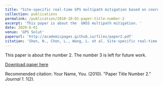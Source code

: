```yaml
---
title: "Site-specific real-time GPS multipath mitigation based on coordinate time series window matching"
collection: publications
permalink: /publication/2010-10-01-paper-title-number-2
excerpt: 'This paper is about the  GNSS multipath mitigation. '
date: 2020-6-01
venue: 'GPS Solut'
paperurl: 'http://academicpages.github.io/files/paper2.pdf'
citation: 'Shen, N., Chen, L., Wang, L. et al. Site-specific real-time GPS multipath mitigation based on coordinate time series window matching. GPS Solut 24, 82 (2020). https://doi.org/10.1007/s10291-020-00994-z.'
---
```

This paper is about the number 2. The number 3 is left for future work.

[Download paper here](http://academicpages.github.io/files/paper2.pdf)

Recommended citation: Your Name, You. (2010). "Paper Title Number 2." <i>Journal 1</i>. 1(2).